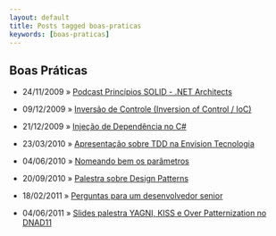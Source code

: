 ```yaml
---
layout: default
title: Posts tagged boas-praticas
keywords: [boas-praticas]
---
```

<h2 class="category">Boas Práticas</h2>
<ul class="posts">
<li>
<p>
<span class="date">24/11/2009</span> &raquo; 
<a href="/blog/podcast-principios-solid-net-architects">Podcast Princípios SOLID - .NET Architects</a>
</p>
</li> 
<li>
<p>
<span class="date">09/12/2009</span> &raquo; 
<a href="/blog/inversao-de-controle-inversion-of-control-ioc">Inversão de Controle (Inversion of Control / IoC)</a>
</p>
</li> 
<li>
<p>
<span class="date">21/12/2009</span> &raquo; 
<a href="/blog/injecao-de-dependencia">Injeção de Dependência no C#</a>
</p>
</li> 
<li>
<p>
<span class="date">23/03/2010</span> &raquo; 
<a href="/blog/apresentacao-sobre-tdd-na-envision-tecnologia">Apresentação sobre TDD na Envision Tecnologia</a>
</p>
</li> 
<li>
<p>
<span class="date">04/06/2010</span> &raquo; 
<a href="/blog/nomeando-bem-parametros">Nomeando bem os parâmetros</a>
</p>
</li> 
<li>
<p>
<span class="date">20/09/2010</span> &raquo; 
<a href="/blog/palestra-sobre-design-patterns">Palestra sobre Design Patterns</a>
</p>
</li> 
<li>
<p>
<span class="date">18/02/2011</span> &raquo; 
<a href="/blog/perguntas-para-um-desenvolvedor-senior">Perguntas para um desenvolvedor senior</a>
</p>
</li> 
<li>
<p>
<span class="date">04/06/2011</span> &raquo; 
<a href="/blog/slides-palestra-yagni-kiss-e-over-patternization-no-dnad11">Slides palestra YAGNI, KISS e Over Patternization no DNAD11</a>
</p>
</li> 
</ul>
